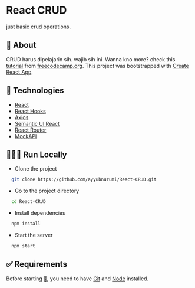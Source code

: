 # React CRUD

just basic crud operations.

## 🎯 About

CRUD harus dipelajarin sih. wajib sih ini. Wanna kno more? check this [tutorial](https://www.freecodecamp.org/news/how-to-perform-crud-operations-using-react/) from [freecodecamp.org](https://www.freecodecamp.org/). This project was bootstrapped with [Create React App](https://github.com/facebook/create-react-app).

## :rocket: Technologies

- [React](https://reactjs.org/)
- [React Hooks](https://reactjs.org/docs/hooks-intro.html)
- [Axios](https://axios-http.com/docs/intro)
- [Semantic UI React](https://react.semantic-ui.com/)
- [React Router](https://reactrouter.com/en/main)
- [MockAPI](https://mockapi.io/)

## 👨🏻‍💻 Run Locally

- Clone the project

```bash
  git clone https://github.com/ayyubnurumi/React-CRUD.git
```

- Go to the project directory

```bash
  cd React-CRUD
```

- Install dependencies

```bash
  npm install
```

- Start the server

```bash
  npm start
```

## :white_check_mark: Requirements

Before starting :checkered_flag:, you need to have [Git](https://git-scm.com) and [Node](https://nodejs.org/en/) installed.
<br/>
